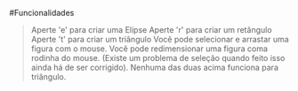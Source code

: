 #Funcionalidades
> Aperte 'e' para criar uma Elipse
> Aperte 'r' para criar um retângulo
> Aperte 't' para criar um triângulo
> Você pode selecionar e arrastar uma figura com o mouse.
> Você pode redimensionar uma figura coma rodinha do mouse. (Existe um problema de seleção quando feito isso ainda há de ser corrigido).
> Nenhuma das duas acima funciona para triângulo.
